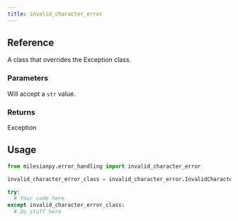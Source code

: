 ```yaml
---
title: invalid_character_error
---
```


## Reference
A class that overrides the Exception class.

### Parameters
Will accept a `str` value.

### Returns
Exception

## Usage
```python
from milesianpy.error_handling import invalid_character_error

invalid_character_error_class = invalid_character_error.InvalidCharacterError

try:
  # Your code here
except invalid_character_error_class:
  # Do stuff here
```